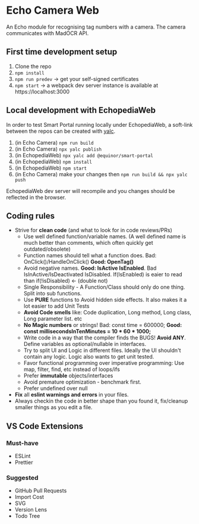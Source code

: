 # Echo Camera Web
An Echo module for recognising tag numbers with a camera.
The camera communicates with MadOCR API.

## First time development setup
1. Clone the repo
2. ```npm install```
3. ```npm run predev``` -> get your self-signed certificates
4. ```npm start``` -> a webpack dev server instance is available at https://localhost:3000


## Local development with EchopediaWeb
In order to test Smart Portal running locally under EchopediaWeb, a soft-link between the repos can be created with [yalc](https://www.npmjs.com/package/yalc).
1. (in Echo Camera) ```npm run build```
2. (in Echo Camera) ```npx yalc publish```
3. (in EchopediaWeb) ```npx yalc add @equinor/smart-portal```
4.  (in EchopediaWeb) ```npm install```
5. (in EchopediaWeb) ```npm start```
6. (in Echo Camera) make your changes then ```npm run build && npx yalc push```

EchopediaWeb dev server will recompile and you changes should be reflected in the browser.

## Coding rules

-   Strive for **clean code** (and what to look for in code reviews/PRs)
    - Use well defined function/variable names. (A well defined name is much better than comments, which often quickly get outdated/obsolete)
    - Function names should tell what a function does. Bad: OnClick()/HandleOnClick() **Good: OpenTag()**
    - Avoid negative names. **Good: IsActive IsEnabled**. Bad IsInActive/IsDeactivated IsDisabled. If(IsEnabled) is eaier to read than if(!isDisabled) <- (double not)
    - Single Responsibility - A Function/Class should only do one thing. Split into sub functions.
    - Use **PURE** functions to Avoid hidden side effects. It also makes it a lot easier to add Unit Tests
    - **Avoid Code smells** like: Code duplication, Long method, Long class, Long parameter list. etc
    - **No Magic numbers** or strings! Bad: const time = 600000; **Good: const millisecondsInTenMinutes = 10 * 60 * 1000;**
    - Write code in a way that the compiler finds the BUGS! **Avoid ANY**. Define variables as optional/nullable in interfaces.
    - Try to split UI and Logic in different files. Ideally the UI shouldn't contain any logic. Logic also wants to get unit tested.
    - Favor functional programming over imperative programming: Use map, filter, find, etc instead of loops/ifs
    - Prefer **immutable** objects/interfaces
    - Avoid premature optimization - benchmark first.
    - Prefer undefined over null
-   **Fix** all **eslint warnings and errors** in your files.
-   Always checkin the code in better shape than you found it, fix/cleanup smaller things as you edit a file.

##  VS Code Extensions

### Must-have
- ESLint
- Prettier

### Suggested
- GitHub Pull Requests
- Import Cost
- SVG
- Version Lens
- Todo Tree
